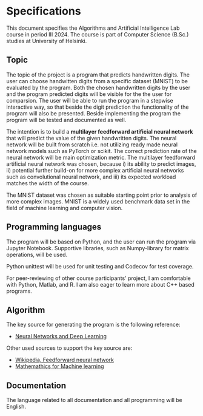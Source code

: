 # Specifications

This document specifies the Algorithms and Artificial Intelligence Lab course in period III 2024. The course is part of Computer Science (B.Sc.) studies at University of Helsinki.

## Topic

The topic of the project is a program that predicts handwritten digits. The user can choose handwitten digits from a specific dataset (MNIST) to be evaluated by the program. Both the chosen handwritten digits by the user and the program predicted digits will be visible for the the user for comparsion. The user will be able to run the program in a stepwise interactive way, so that beside the digit prediction the functionality of the program will also be presented. Beside implementing the program the program will be tested and documented as well.

The intention is to build a __multilayer feedforward artificial neural network__ that will predict the value of the given handwritten digits. The neural network will be built from scratch i.e. not utilizing ready made neural network models such as PyTorch or scikit. The correct prediction rate of the neural network will be main optimization metric. The multilayer feedforward artificial neural network was chosen, because i) its ability to predict images, ii) potential further build-on for more complex artificial neural networks such as convolutional neural network, and iii) its expected workload matches the width of the course.

The MNIST dataset was chosen as suitable starting point prior to analysis of more complex images. MNIST is a widely used benchmark data set in the field of machine learning and computer vision.  

## Programming languages

The program will be based on Python, and the user can run the program via Jupyter Notebook. Supportive libraries, such as Numpy-library for matrix operations, will be used.

Python unittest will be used for unit testing and Codecov for test coverage.

For peer-reviewing of other course participants' project, I am comfortable with Python, Matlab, and R. I am also eager to learn more about C++ based programs.

## Algorithm

The key source for generating the program is the following reference:
* [Neural Networks and Deep Learning ](http://neuralnetworksanddeeplearning.com/chap1.html)

Other used sources to support the key source are:

* [Wikipedia, Feedforward neural network ](https://en.wikipedia.org/wiki/Feedforward_neural_network)
* [Mathemathics for Machine learning ](https://mml-book.github.io/)

## Documentation

The language related to all documentation and all programming will be English.
